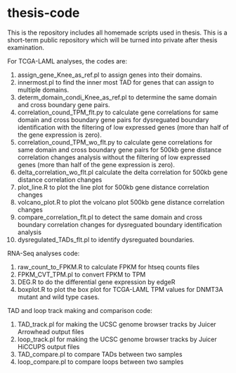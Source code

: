 # thesis-code
This is the repository includes all homemade scripts used in thesis.
This is a short-term public repository which will be turned into private after thesis examination.

For TCGA-LAML analyses, the codes are:
1. assign_gene_Knee_as_ref.pl to assign genes into their domains.
2. innermost.pl to find the inner most TAD for genes that can assign to  multiple domains.
3. determ_domain_condi_Knee_as_ref.pl to determine the same domain and cross boundary gene pairs.
4. correlation_cound_TPM_flt.py to calculate gene correlations for same domain and cross boundary gene pairs for dysreguated boundary identification with the filtering of low expressed genes (more than half of the gene expression is zero).
5. correlation_cound_TPM_wo_flt.py to calculate gene correlations for same domain and cross boundary gene pairs for 500kb gene distance correlation changes analysis without the filtering of low expressed genes (more than half of the gene expression is zero).
6. delta_correlation_wo_flt.pl calculate the delta correlation for 500kb gene distance correlation changes
7. plot_line.R to plot the line plot for 500kb gene distance correlation changes
8. volcano_plot.R to plot the volcano plot 500kb gene distance correlation changes
9. compare_correlation_flt.pl to detect the same domain and cross boundary correlation changes for dysreguated boundary identification analysis
10. dysregulated_TADs_flt.pl to identify dysreguated boundaries.

RNA-Seq analyses code:
1. raw_count_to_FPKM.R to calculate FPKM for htseq counts files
2. FPKM_CVT_TPM.pl to convert FPKM to TPM
3. DEG.R to do the differential gene expression by edgeR
4. boxplot.R to plot the box plot for TCGA-LAML TPM values for DNMT3A mutant and wild type cases.

TAD and loop track making and comparison code:
1. TAD_track.pl for making the UCSC genome browser tracks by Juicer Arrowhead output files
2. loop_track.pl for making the UCSC genome browser tracks by Juicer HiCCUPS output files
3. TAD_compare.pl to compare TADs between two samples
4. loop_compare.pl to compare loops between two samples
